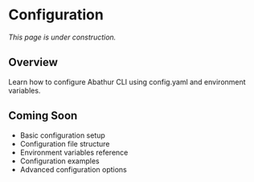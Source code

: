 # Configuration

*This page is under construction.*

<!-- TODO: Add configuration guide -->

## Overview

Learn how to configure Abathur CLI using config.yaml and environment variables.

## Coming Soon

- Basic configuration setup
- Configuration file structure
- Environment variables reference
- Configuration examples
- Advanced configuration options
